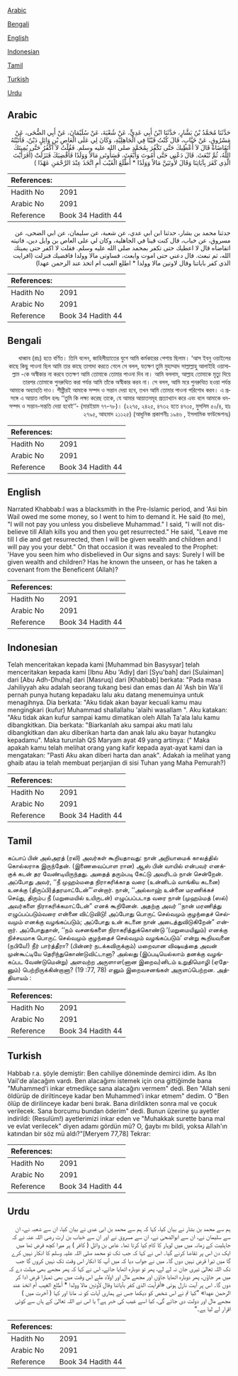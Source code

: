 [Arabic](#arabic)

[Bengali](#bengali)

[English](#english)

[Indonesian](#indonesian)

[Tamil](#tamil)

[Turkish](#turkish)

[Urdu](#urdu)

## Arabic


<div dir="rtl" lang="ar" style={{fontSize:'larger',backgroundColor:'#f8f9fa',padding:20}}>
حَدَّثَنَا مُحَمَّدُ بْنُ بَشَّارٍ، حَدَّثَنَا ابْنُ أَبِي عَدِيٍّ، عَنْ شُعْبَةَ، عَنْ سُلَيْمَانَ، عَنْ أَبِي الضُّحَى، عَنْ مَسْرُوقٍ، عَنْ خَبَّابٍ، قَالَ كُنْتُ قَيْنًا فِي الْجَاهِلِيَّةِ، وَكَانَ لِي عَلَى الْعَاصِ بْنِ وَائِلٍ دَيْنٌ، فَأَتَيْتُهُ أَتَقَاضَاهُ قَالَ لاَ أُعْطِيكَ حَتَّى تَكْفُرَ بِمُحَمَّدٍ صلى الله عليه وسلم‏.‏ فَقُلْتُ لاَ أَكْفُرُ حَتَّى يُمِيتَكَ اللَّهُ، ثُمَّ تُبْعَثَ‏.‏ قَالَ دَعْنِي حَتَّى أَمُوتَ وَأُبْعَثَ، فَسَأُوتَى مَالاً وَوَلَدًا فَأَقْضِيَكَ فَنَزَلَتْ ‏(‏أَفَرَأَيْتَ الَّذِي كَفَرَ بِآيَاتِنَا وَقَالَ لأُوتَيَنَّ مَالاً وَوَلَدًا * أَطَّلَعَ الْغَيْبَ أَمِ اتَّخَذَ عِنْدَ الرَّحْمَنِ عَهْدًا ‏)‏
</div>
<div style={{backgroundColor:'#f8f9fa',padding:20, marginBottom: 10}}><table> <thead> <tr> <th>References:</th> <th></th> </tr> </thead> <tbody><tr><td>Hadith No</td><td>2091</td></tr><tr><td>Arabic No</td><td>2091</td></tr><tr><td>Reference</td><td>Book 34 Hadith 44</td></tr></tbody></table></div>


<div dir="rtl" lang="ar" style={{fontSize:'larger',backgroundColor:'#f8f9fa',padding:20}}>
حدثنا محمد بن بشار، حدثنا ابن ابي عدي، عن شعبة، عن سليمان، عن ابي الضحى، عن مسروق، عن خباب، قال كنت قينا في الجاهلية، وكان لي على العاص بن وايل دين، فاتيته اتقاضاه قال لا اعطيك حتى تكفر بمحمد صلى الله عليه وسلم. فقلت لا اكفر حتى يميتك الله، ثم تبعث. قال دعني حتى اموت وابعث، فساوتى مالا وولدا فاقضيك فنزلت (افرايت الذي كفر باياتنا وقال لاوتين مالا وولدا * اطلع الغيب ام اتخذ عند الرحمن عهدا)
</div>
<div style={{backgroundColor:'#f8f9fa',padding:20, marginBottom: 10}}><table> <thead> <tr> <th>References:</th> <th></th> </tr> </thead> <tbody><tr><td>Hadith No</td><td>2091</td></tr><tr><td>Arabic No</td><td>2091</td></tr><tr><td>Reference</td><td>Book 34 Hadith 44</td></tr></tbody></table></div>

## Bengali


<div dir="rtl" lang="bn" style={{fontSize:'larger',backgroundColor:'#f8f9fa',padding:20}}>
খাব্বাব (রাঃ) হতে বর্ণিত। তিনি বলেন, জাহিলীয়্যাতের যুগে আমি কর্মকারের পেশায় ছিলাম। ‘আস ইবনু ওয়াইলের কাছে কিছু পাওনা ছিল আমি তার কাছে তাগাদা করতে গেলে সে বলল, যতক্ষণ তুমি মুহাম্মাদ সাল্লাল্লাহু আলাইহি ওয়াসাল্লাম -কে অস্বীকার না করবে ততক্ষণ আমি তোমাকে তোমার পাওনা দিব না। আমি বললাম, আল্লাহ তোমাকে মৃত্যু দিয়ে তারপর তোমাকে পুনরুত্থিত করা পর্যন্ত আমি তাঁকে অস্বীকার করব না। সে বলল, আমি মরে পুনরুত্থিত হওয়া পর্যন্ত আমাকে অব্যাহতি দাও। শীগ্গীরই আমাকে সম্পদ ও সন্তান দেয়া হবে, তখন আমি তোমার পাওনা পরিশোধ করব। এ প্রসঙ্গে এ আয়াত নাযিল হলঃ ‘‘তুমি কি লক্ষ্য করেছ তাকে, যে আমার আয়াতসমূহ প্রত্যাখ্যান করে এবং বলে আমাকে ধন-সম্পদ ও সন্তান-সন্ততি দেয়া হবেই’’- (মারইয়াম ৭৭-৭৮)। (২২৭৫, ২৪২৫, ৪৭৩২ হতে ৪৭৩৫, মুসলিম ৫০/৪, হাঃ ২৭৯৫, আহমাদ ২১১২৫) (আধুনিক প্রকাশনীঃ ১৯৪৬ , ইসলামিক ফাউন্ডেশনঃ)
</div>
<div style={{backgroundColor:'#f8f9fa',padding:20, marginBottom: 10}}><table> <thead> <tr> <th>References:</th> <th></th> </tr> </thead> <tbody><tr><td>Hadith No</td><td>2091</td></tr><tr><td>Arabic No</td><td>2091</td></tr><tr><td>Reference</td><td>Book 34 Hadith 44</td></tr></tbody></table></div>

## English


<div dir="ltr" lang="en" style={{fontSize:'larger',backgroundColor:'#f8f9fa',padding:20}}>
Narrated Khabbab:I was a blacksmith in the Pre-Islamic period, and 'Asi bin Wail owed me some money, so I went to him to demand it. He said (to me), "I will not pay you unless you disbelieve Muhammad." I said, "I will not disbelieve till Allah kills you and then you get resurrected." He said, "Leave me till I die and get resurrected, then I will be given wealth and children and I will pay you your debt." On that occasion it was revealed to the Prophet: 'Have you seen him who disbelieved in Our signs and says: Surely I will be given wealth and children? Has he known the unseen, or has he taken a covenant from the Beneficent (Allah)?
</div>
<div style={{backgroundColor:'#f8f9fa',padding:20, marginBottom: 10}}><table> <thead> <tr> <th>References:</th> <th></th> </tr> </thead> <tbody><tr><td>Hadith No</td><td>2091</td></tr><tr><td>Arabic No</td><td>2091</td></tr><tr><td>Reference</td><td>Book 34 Hadith 44</td></tr></tbody></table></div>

## Indonesian


<div dir="ltr" lang="id" style={{fontSize:'larger',backgroundColor:'#f8f9fa',padding:20}}>
Telah menceritakan kepada kami [Muhammad bin Basysyar] telah menceritakan kepada kami [Ibnu Abu 'Adiy] dari [Syu'bah] dari [Sulaiman] dari [Abu Adh-Dhuha] dari [Masruq] dari [Khabbab] berkata: "Pada masa Jahiliyyah aku adalah seorang tukang besi dan emas dan Al 'Ash bin Wa'il pernah punya hutang kepadaku lalu aku datang menemuinya untuk menagihnya. Dia berkata: "Aku tidak akan bayar kecuali kamu mau mengingkari (kufur) Muhammad shallallahu 'alaihi wasallam ". Aku katakan: "Aku tidak akan kufur sampai kamu dimatikan oleh Allah Ta'ala lalu kamu dibangkitkan. Dia berkata: "Biarkanlah aku sampai aku mati lalu dibangkitkan dan aku diberikan harta dan anak lalu aku bayar hutangku kepadamu". Maka turunlah QS Maryam ayat 49 yang artinya: (" Maka apakah kamu telah melihat orang yang kafir kepada ayat-ayat kami dan ia mengatakan: "Pasti Aku akan diberi harta dan anak". Adakah ia melihat yang ghaib atau ia telah membuat perjanjian di sisi Tuhan yang Maha Pemurah?)
</div>
<div style={{backgroundColor:'#f8f9fa',padding:20, marginBottom: 10}}><table> <thead> <tr> <th>References:</th> <th></th> </tr> </thead> <tbody><tr><td>Hadith No</td><td>2091</td></tr><tr><td>Arabic No</td><td>2091</td></tr><tr><td>Reference</td><td>Book 34 Hadith 44</td></tr></tbody></table></div>

## Tamil


<div dir="ltr" lang="ta" style={{fontSize:'larger',backgroundColor:'#f8f9fa',padding:20}}>
கப்பாப் பின் அல்அரத் (ரலி) அவர்கள் கூறியதாவது: நான் அறியாமைக் காலத்தில் கொல்லராக இருந்தேன். (இணைவைப்பாள ரான) ஆஸ் பின் வாயில் என்பவர் எனக்குக் கடன் தர வேண்டியிருந்தது. அதைத் தரும்படி கேட்டு அவரிடம் நான் சென்றேன். அப்போது அவர், ‘‘நீ முஹம்மதை நிராகரிக்காத வரை (உன்னிடம் வாங்கிய கடனை) உனக்கு (திருப்பி)த்தரமாட்டேன்”’என்றார். நான், ‘‘அல்லாஹ் உன்னை மரணிக்கச் செய்து, திரும்ப நீ (மறுமையில் உயிருடன்) எழுப்பப்படாத வரை நான் (முஹம்மத் (ஸல்) அவர்களை நிராகரிக்கமாட்டேன்” எனக் கூறினேன். அதற்கு அவர் ‘‘நான் மரணித்து எழுப்பப்படும்வரை என்னை விட்டுவிடு! அப்போது பொருட் செல்வமும் குழந்தைச் செல்வமும் எனக்கு வழங்கப்படும்; அப்போது உன் கடனை நான் அடைத்துவிடுகிறேன்” என்றார். அப்போதுதான், ‘‘நம் வசனங்களை நிராகரித்துக்கொண்டு ‘(மறுமையிலும்) எனக்கு நிச்சயமாக பொருட் செல்வமும் குழந்தைச் செல்வமும் வழங்கப்படும்’ என்று கூறியவனை (நபியே!) நீர் பார்த்தீரா? (பின்னர் நடக்கவிருக்கும்) மறைவான விஷயத்தை அவன் முன்கூட்டியே தெரிந்துகொண்டுவிட்டானா? அல்லது (இப்படியெல்லாம் தனக்கு வழங்கப்பட வேண்டுமென்று) அளவற்ற அருளாள(னான இறைவ)னிடம் உறுதிமொழி (ஏதேனும்) பெற்றிருக்கின்றானா? (19 :77, 78) எனும் இறைவசனங்கள் அருளப்பெற்றன. அத்தியாயம் :
</div>
<div style={{backgroundColor:'#f8f9fa',padding:20, marginBottom: 10}}><table> <thead> <tr> <th>References:</th> <th></th> </tr> </thead> <tbody><tr><td>Hadith No</td><td>2091</td></tr><tr><td>Arabic No</td><td>2091</td></tr><tr><td>Reference</td><td>Book 34 Hadith 44</td></tr></tbody></table></div>

## Turkish


<div dir="ltr" lang="tr" style={{fontSize:'larger',backgroundColor:'#f8f9fa',padding:20}}>
Habbab r.a. şöyle demiştir: Ben cahiliye döneminde demirci idim. As Ibn Vail'de alacağım vardı. Ben alacağımı istemek için ona gittiğimde bana "Muhammed'i inkar etmedikçe sana alacağını vermem" dedi. Ben "Allah seni öldürüp de diriltinceye kadar ben Muhammed'i inkar etmem" dedim. O "Ben ölüp de dirilinceye kadar beni bırak. Bana dirildikten sonra mal ve çocuk verilecek. Sana borcumu bundan öderim" dedi. Bunun üzerine şu ayetler indirildi: (Resulüm!) ayetlerimizi inkar eden ve "Muhakkak surette bana mal ve evlat verilecek" diyen adamı gördün mü? O, ğaybı mı bildi, yoksa Allah'ın katından bir söz mü aldı?"[Meryem 77,78] Tekrar:
</div>
<div style={{backgroundColor:'#f8f9fa',padding:20, marginBottom: 10}}><table> <thead> <tr> <th>References:</th> <th></th> </tr> </thead> <tbody><tr><td>Hadith No</td><td>2091</td></tr><tr><td>Arabic No</td><td>2091</td></tr><tr><td>Reference</td><td>Book 34 Hadith 44</td></tr></tbody></table></div>

## Urdu


<div dir="rtl" lang="ur" style={{fontSize:'larger',backgroundColor:'#f8f9fa',padding:20}}>
ہم سے محمد بن بشار نے بیان کیا، کہا کہ ہم سے محمد بن ابی عدی نے بیان کیا، ان سے شعبہ نے، ان سے سلیمان نے، ان سے ابوالضحیٰ نے، ان سے مسروق نے اور ان سے خباب بن ارت رضی اللہ عنہ نے کہ جاہلیت کے زمانہ میں میں لوہار کا کام کیا کرتا تھا۔ عاص بن وائل ( کافر ) پر میرا کچھ قرض تھا میں ایک دن اس پر تقاضا کرنے گیا۔ اس نے کہا کہ جب تک تو محمد صلی اللہ علیہ وسلم کا انکار نہیں کرے گا میں تیرا قرض نہیں دوں گا۔ میں نے جواب دیا کہ میں آپ کا انکار اس وقت تک نہیں کروں گا جب تک اللہ تعالیٰ تیری جان نہ لے لے، پھر تو دوبارہ اٹھایا جائے، اس نے کہا کہ پھر مجھے بھی مہلت دے کہ میں مر جاؤں، پھر دوبارہ اٹھایا جاؤں اور مجھے مال اور اولاد ملے اس وقت میں بھی تمہارا قرض ادا کر دوں گا۔ اس پر آیت نازل ہوئی «أفرأيت الذي كفر بآياتنا وقال لأوتين مالا وولدا * أطلع الغيب أم اتخذ عند الرحمن عهدا» ”کیا تم نے اس شخص کو دیکھا جس نے ہماری آیات کو نہ مانا اور کہا ( آخرت میں ) مجھے مال اور دولت دی جائے گی، کیا اسے غیب کی خبر ہے؟ یا اس نے اللہ تعالیٰ کے ہاں سے کوئی اقرار لے لیا ہے۔“
</div>
<div style={{backgroundColor:'#f8f9fa',padding:20, marginBottom: 10}}><table> <thead> <tr> <th>References:</th> <th></th> </tr> </thead> <tbody><tr><td>Hadith No</td><td>2091</td></tr><tr><td>Arabic No</td><td>2091</td></tr><tr><td>Reference</td><td>Book 34 Hadith 44</td></tr></tbody></table></div>